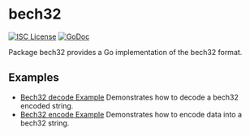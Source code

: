 bech32
==========

[![ISC License](http://img.shields.io/badge/license-ISC-blue.svg)](https://choosealicense.com/licenses/isc/)
[![GoDoc](https://godoc.org/github.com/Arcazulus/kaspawd/util/bech32?status.png)](http://godoc.org/github.com/Arcazulus/kaspawd/util/bech32)

Package bech32 provides a Go implementation of the bech32 format.

## Examples

* [Bech32 decode Example](http://godoc.org/github.com/Arcazulus/kaspawd/util/bech32#example-Bech32Decode)
  Demonstrates how to decode a bech32 encoded string.
* [Bech32 encode Example](http://godoc.org/github.com/Arcazulus/kaspawd/util/bech32#example-BechEncode)
  Demonstrates how to encode data into a bech32 string.

